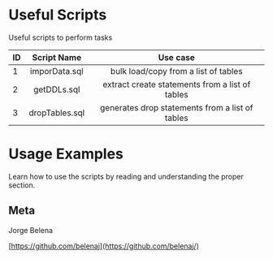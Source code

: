 # Useful Scripts
Useful scripts to perform tasks

| ID | Script Name | Use case |
| ---- |:----:|:----:|
| 1 | imporData.sql | bulk load/copy from a list of tables |
| 2 | getDDLs.sql | extract create statements from a list of tables |
| 3 | dropTables.sql | generates drop statements from a list of tables |

# Usage Examples

Learn how to use the scripts by reading and understanding the proper section.


## Meta

Jorge Belena

[https://github.com/belenaj](https://github.com/belenaj/)
